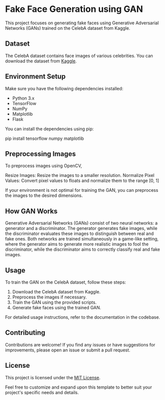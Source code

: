 # Fake Face Generation using GAN

This project focuses on generating fake faces using Generative Adversarial Networks (GANs) trained on the CelebA dataset from Kaggle.

## Dataset

The CelebA dataset contains face images of various celebrities. You can download the dataset from [Kaggle](https://www.kaggle.com/datasets/jessicali9530/celeba-dataset).

## Environment Setup

Make sure you have the following dependencies installed:

- Python 3.x
- TensorFlow
- NumPy
- Matplotlib
- Flask

You can install the dependencies using pip:

pip install tensorflow numpy matplotlib

## Preprocessing Images
To preprocess images using OpenCV,

Resize Images: Resize the images to a smaller resolution.
Normalize Pixel Values: Convert pixel values to floats and normalize them to the range [0, 1]

If your environment is not optimal for training the GAN, you can preprocess the images to the desired dimensions. 

## How GAN Works

Generative Adversarial Networks (GANs) consist of two neural networks: a generator and a discriminator. The generator generates fake images, while the discriminator evaluates these images to distinguish between real and fake ones. Both networks are trained simultaneously in a game-like setting, where the generator aims to generate more realistic images to fool the discriminator, while the discriminator aims to correctly classify real and fake images.

## Usage

To train the GAN on the CelebA dataset, follow these steps:

1. Download the CelebA dataset from Kaggle.
2. Preprocess the images if necessary.
3. Train the GAN using the provided scripts.
4. Generate fake faces using the trained GAN.

For detailed usage instructions, refer to the documentation in the codebase.

## Contributing

Contributions are welcome! If you find any issues or have suggestions for improvements, please open an issue or submit a pull request.

## License

This project is licensed under the [MIT License](LICENSE).


Feel free to customize and expand upon this template to better suit your project's specific needs and details.

